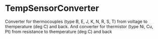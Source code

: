 # TempSensorConverter
Converter for thermocouples (type B, E, J, K, N, R, S, T) from voltage to themperature (deg C) and back. And converter for thermistor (type Ni, Cu, Pt) from resistance to themperature (deg C) and back
